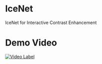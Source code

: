 # IceNet
IceNet for Interactive Contrast Enhancement

# Demo Video
[![Video Label](http://img.youtube.com/vi/dcXnBPX1l-0/0.jpg)](https://youtu.be/dcXnBPX1l-0?t=0s)
